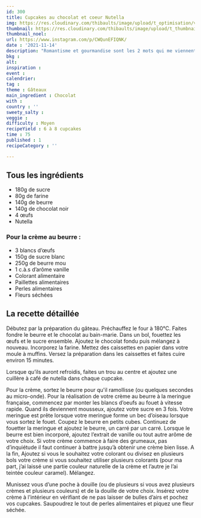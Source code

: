 ```yaml
---
id: 300
title: Cupcakes au chocolat et coeur Nutella
img: https://res.cloudinary.com/thibaults/image/upload/t_optimisation/v1636909058/Recipes/2021114_cupcakes_chocolat.jpg
thumbnail: https://res.cloudinary.com/thibaults/image/upload/t_thumbnail_josie/v1636909058/Recipes/2021114_cupcakes_chocolat.jpg
thumbnail_noel: 
url: https://www.instagram.com/p/CWQunEFIQNK/
date : '2021-11-14'
description: "Romantisme et gourmandise sont les 2 mots qui me viennent directement pour décrire ces cupcakes au chocolat."
bkg : 
alt: 
inspiration : 
event : 
calendrier: 
tag : 
theme : Gâteaux
main_ingredient : Chocolat
with : 
country : ''
sweety_salty : 
veggie : 
difficulty : Moyen
recipeYield : 6 à 8 cupcakes
time : 75
published : 1
recipeCategory : ''

---
```


## Tous les ingrédients
 - 180g de sucre
 - 80g de farine
 - 140g de beurre
 - 140g de chocolat noir
 - 4 œufs
 - Nutella

### Pour la crème au beurre :
 - 3 blancs d’œufs
 - 150g de sucre blanc
 - 250g de beurre mou
 - 1 c.à.s d’arôme vanille
 - Colorant alimentaire
 - Paillettes alimentaires
 - Perles alimentaires
 - Fleurs séchées

## La recette détaillée
Débutez par la préparation du gâteau. Préchauffez le four à 180°C. Faites fondre le beurre et le chocolat au bain-marie. Dans un bol, fouettez les œufs et le sucre ensemble. Ajoutez le chocolat fondu puis mélangez à nouveau. Incorporez la farine. Mettez des caissettes en papier dans votre moule à muffins. Versez la préparation dans les caissettes et faites cuire environ 15 minutes.

Lorsque qu’ils auront refroidis, faites un trou au centre et ajoutez une cuillère à café de nutella dans chaque cupcake.

Pour la crème, sortez le beurre pour qu'il ramollisse (ou quelques secondes au micro-onde). Pour la réalisation de votre crème au beurre à la meringue française, commencez par monter les blancs d’oeufs au fouet à vitesse rapide. Quand ils deviennent mousseux, ajoutez votre sucre en 3 fois. Votre meringue est prête lorsque votre meringue forme un bec d’oiseau lorsque vous sortez le fouet. Coupez le beurre en petits cubes. Continuez de fouetter la meringue et ajoutez le beurre, un carré par un carré. Lorsque le beurre est bien incorporé, ajoutez l’extrait de vanille ou tout autre arôme de votre choix. Si votre crème commence à faire des grumeaux, pas d’inquiétude il faut continuer à battre jusqu’à obtenir une crème bien lisse. A la fin, Ajoutez si vous le souhaitez votre colorant ou divisez en plusieurs bols votre crème si vous souhaitez utiliser plusieurs colorants (pour ma part, j’ai laissé une partie couleur naturelle de la crème et l’autre je l’ai teintée couleur caramel). Mélangez.

Munissez vous d’une poche à douille (ou de plusieurs si vous avez plusieurs crèmes et plusieurs couleurs) et de la douille de votre choix. Insérez votre crème à l’intérieur en vérifiant de ne pas laisser de bulles d’airs et pochez vos cupcakes. Saupoudrez le tout de perles alimentaires et piquez une fleur séchée.